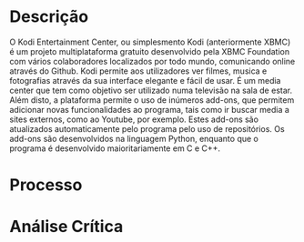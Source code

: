 # Descrição
O Kodi Entertainment Center, ou simplesmento Kodi (anteriormente XBMC) é um projeto multiplataforma gratuito desenvolvido pela XBMC Foundation com vários colaboradores localizados por todo mundo, comunicando online através do Github. 
Kodi permite aos utilizadores ver filmes, musica e fotografias através da sua interface elegante e fácil de usar. É um media center que tem como objetivo ser utilizado numa televisão na sala de estar. Além disto, a plataforma permite o uso de inúmeros add-ons, que permitem adicionar novas funcionalidades ao programa, tais como ir buscar media a sites externos, como ao Youtube, por exemplo. Estes add-ons são atualizados automaticamente pelo programa pelo uso de repositórios. Os add-ons são desenvolvidos na linguagem Python, enquanto que o programa é desenvolvido maioritariamente em C e C++.




# Processo


# Análise Crítica